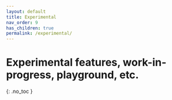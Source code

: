 ```yaml
---
layout: default
title: Experimental
nav_order: 9
has_children: true
permalink: /experimental/
---
```


# Experimental features, work-in-progress, playground, etc.
{: .no_toc }
